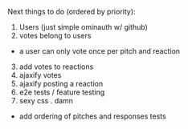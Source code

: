 Next things to do (ordered by priority):

1. Users (just simple ominauth w/ github)
2. votes belong to users
  - a user can only vote once per pitch and
   reaction
3. add votes to reactions
4. ajaxify votes
5. ajaxify posting a reaction
6. e2e tests / feature testing
8. sexy css . damn

- add ordering of pitches and responses tests
